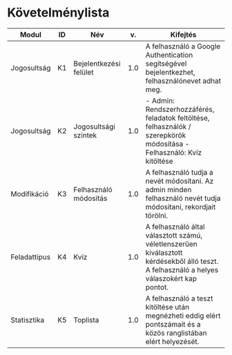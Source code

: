 # Követelménylista

| Modul        | ID | Név                    | v.  | Kifejtés                                                                                                                                   |
|--------------|----|------------------------|-----|--------------------------------------------------------------------------------------------------------------------------------------------|
| Jogosultság  | K1 | Bejelentkezési felület | 1.0 | A felhasználó a Google Authentication  segítségével bejelentkezhet, felhasználónevet adhat meg.                                            |
| Jogosultság  | K2 | Jogosultsági szintek   | 1.0 | - Admin: Rendszerhozzáférés, feladatok feltöltése, felhasználók / szerepkörök módosítása - Felhasználó: Kvíz kitöltése                     |
| Modifikáció  | K3 | Felhasználó módosítás  | 1.0 | A felhasználó tudja a nevét módosítani. Az admin minden felhasználó nevét tudja módosítani, rekordjait törölni.                            |
| Feladattípus | K4 | Kvíz                   | 1.0 | A felhasználó által választott számú, véletlenszerűen kiválasztott  kérdésekből álló teszt. A felhasználó a helyes válaszokért kap pontot. |
| Statisztika  | K5 | Toplista               | 1.0 | A felhasználó a teszt kitöltése után megnézheti eddig elért pontszámait és a közös ranglistában elért helyezését.                          |